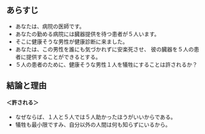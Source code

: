 ## あらすじ
- あなたは、病院の医師です。
- あなたの勤める病院には臓器提供を待つ患者が５人います。
- そこに健康そうな男性が健康診断に来ました。
- あなたは、この男性を誰にも気づかれずに安楽死させ、
  彼の臓器を５人の患者に提供することができるとする。
- ５人の患者のために、健康そうな男性１人を犠牲にすることは許されるか？

## 結論と理由
#### ＜許される＞
- なぜならば、１人と５人では５人助かったほうがいいからである。
- 犠牲も最小限ですみ、自分以外の人間は何も知らずにいるから。
